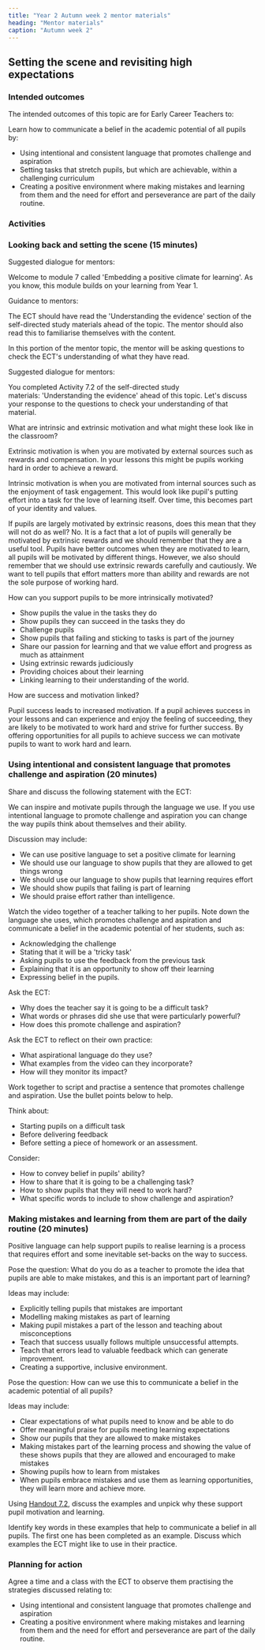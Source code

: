 ```yaml
---
title: "Year 2 Autumn week 2 mentor materials"
heading: "Mentor materials"
caption: "Autumn week 2"
---
```


## Setting the scene and revisiting high expectations

### Intended outcomes

The intended outcomes of this topic are for Early Career Teachers to:

Learn how to communicate a belief in the academic potential of all pupils by:

- Using intentional and consistent language that promotes challenge and aspiration
- Setting tasks that stretch pupils, but which are achievable, within a challenging curriculum
- Creating a positive environment where making mistakes and learning from them and the need for effort and perseverance are part of the daily routine.

### Activities

### Looking back and setting the scene (15 minutes)

Suggested dialogue for mentors:

Welcome to module 7 called 'Embedding a positive climate for learning'. As you know, this module builds on your learning from Year 1.

Guidance to mentors:

The ECT should have read the 'Understanding the evidence' section of the self-directed study materials ahead of the topic. The mentor should also read this to familiarise themselves with the content.

In this portion of the mentor topic, the mentor will be asking questions to check the ECT's understanding of what they have read.

Suggested dialogue for mentors:

You completed Activity 7.2 of the self-directed study materials: 'Understanding the evidence' ahead of this topic. Let's discuss your response to the questions to check your understanding of that material.

What are intrinsic and extrinsic motivation and what might these look like in the classroom?

Extrinsic motivation is when you are motivated by external sources such as rewards and compensation. In your lessons this might be pupils working hard in order to achieve a reward.

Intrinsic motivation is when you are motivated from internal sources such as the enjoyment of task engagement. This would look like pupil's putting effort into a task for the love of learning itself. Over time, this becomes part of your identity and values.

If pupils are largely motivated by extrinsic reasons, does this mean that they will not do as well? No. It is a fact that a lot of pupils will generally be motivated by extrinsic rewards and we should remember that they are a useful tool. Pupils have better outcomes when they are motivated to learn, all pupils will be motivated by different things. However, we also should remember that we should use extrinsic rewards carefully and cautiously. We want to tell pupils that effort matters more than ability and rewards are not the sole purpose of working hard.

How can you support pupils to be more intrinsically motivated?

- Show pupils the value in the tasks they do
- Show pupils they can succeed in the tasks they do
- Challenge pupils
- Show pupils that failing and sticking to tasks is part of the journey
- Share our passion for learning and that we value effort and progress as much as attainment
- Using extrinsic rewards judiciously
- Providing choices about their learning
- Linking learning to their understanding of the world.

How are success and motivation linked?

Pupil success leads to increased motivation. If a pupil achieves success in your lessons and can experience and enjoy the feeling of succeeding, they are likely to be motivated to work hard and strive for further success. By offering opportunities for all pupils to achieve success we can motivate pupils to want to work hard and learn.

### Using intentional and consistent language that promotes challenge and aspiration (20 minutes)

Share and discuss the following statement with the ECT:

We can inspire and motivate pupils through the language we use. If you use intentional language to promote challenge and aspiration you can change the way pupils think about themselves and their ability.

Discussion may include:

- We can use positive language to set a positive climate for learning
- We should use our language to show pupils that they are allowed to get things wrong
- We should use our language to show pupils that learning requires effort
- We should show pupils that failing is part of learning
- We should praise effort rather than intelligence.

Watch the video together of a teacher talking to her pupils. Note down the language she uses, which promotes challenge and aspiration and communicate a belief in the academic potential of her students, such as:

- Acknowledging the challenge
- Stating that it will be a 'tricky task'
- Asking pupils to use the feedback from the previous task
- Explaining that it is an opportunity to show off their learning
- Expressing belief in the pupils.

Ask the ECT:

- Why does the teacher say it is going to be a difficult task?
- What words or phrases did she use that were particularly powerful?
- How does this promote challenge and aspiration?

Ask the ECT to reflect on their own practice:

- What aspirational language do they use?
- What examples from the video can they incorporate?
- How will they monitor its impact?

Work together to script and practise a sentence that promotes challenge and aspiration. Use the bullet points below to help.

Think about:

- Starting pupils on a difficult task
- Before delivering feedback
- Before setting a piece of homework or an assessment.

Consider:

- How to convey belief in pupils' ability?
- How to share that it is going to be a challenging task?
- How to show pupils that they will need to work hard?
- What specific words to include to show challenge and aspiration?

### Making mistakes and learning from them are part of the daily routine (20 minutes)

Positive language can help support pupils to realise learning is a process that requires effort and some inevitable set-backs on the way to success.

Pose the question: What do you do as a teacher to promote the idea that pupils are able to make mistakes, and this is an important part of learning?

Ideas may include:

- Explicitly telling pupils that mistakes are important
- Modelling making mistakes as part of learning
- Making pupil mistakes a part of the lesson and teaching about misconceptions
- Teach that success usually follows multiple unsuccessful attempts.
- Teach that errors lead to valuable feedback which can generate improvement.
- Creating a supportive, inclusive environment.

Pose the question: How can we use this to communicate a belief in the academic potential of all pupils?

Ideas may include:

- Clear expectations of what pupils need to know and be able to do
- Offer meaningful praise for pupils meeting learning expectations
- Show our pupils that they are allowed to make mistakes
- Making mistakes part of the learning process and showing the value of these shows pupils that they are allowed and encouraged to make mistakes
- Showing pupils how to learn from mistakes
- When pupils embrace mistakes and use them as learning opportunities, they will learn more and achieve more.

Using [Handout 7.2](/assets/materials/edt-Block-7-mentor-handout-7.2.pdf), discuss the examples and unpick why these support pupil motivation and learning.

Identify key words in these examples that help to communicate a belief in all pupils. The first one has been completed as an example. Discuss which examples the ECT might like to use in their practice.

### Planning for action

Agree a time and a class with the ECT to observe them practising the strategies discussed relating to:

- Using intentional and consistent language that promotes challenge and aspiration
- Creating a positive environment where making mistakes and learning from them and the need for effort and perseverance are part of the daily routine.
